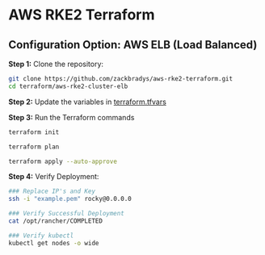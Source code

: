 # AWS RKE2 Terraform

## Configuration Option: **AWS ELB (Load Balanced)**

**Step 1:** Clone the repository:

```bash
git clone https://github.com/zackbradys/aws-rke2-terraform.git
cd terraform/aws-rke2-cluster-elb
```

**Step 2:** Update the variables in [terraform.tfvars](terraform.tfvars)

**Step 3:** Run the Terraform commands

```bash
terraform init

terraform plan

terraform apply --auto-approve
```

**Step 4:** Verify Deployment:

```bash
### Replace IP's and Key
ssh -i "example.pem" rocky@0.0.0.0

### Verify Successful Deployment
cat /opt/rancher/COMPLETED

### Verify kubectl
kubectl get nodes -o wide
```
